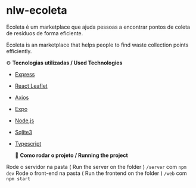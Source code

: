 # nlw-ecoleta
 Ecoleta é um marketplace que ajuda pessoas a encontrar pontos de coleta de resíduos de forma eficiente.

 Ecoleta is an marketplace that helps people to find waste collection points efficiently.

 ⚙️ **Tecnologias utilizadas / Used Technologies**
 
- [Express](https://expressjs.com/)
- [React Leaflet](https://react-leaflet.js.org/)
- [Axios](https://axios-http.com/)
- [Expo](https://expo.dev/)
- [Node.js](https://nodejs.org/en/)
- [Sqlite3](https://sqlite.org/index.html)
- [Typescript](https://www.typescriptlang.org/)

  🚀 **Como rodar o projeto / Running the project**

Rode o servidor na pasta ( Run the server on the folder ) `/server` com `npm dev`
Rode o front-end na pasta ( Run the frontend on the folder ) `/web` com `npm start`